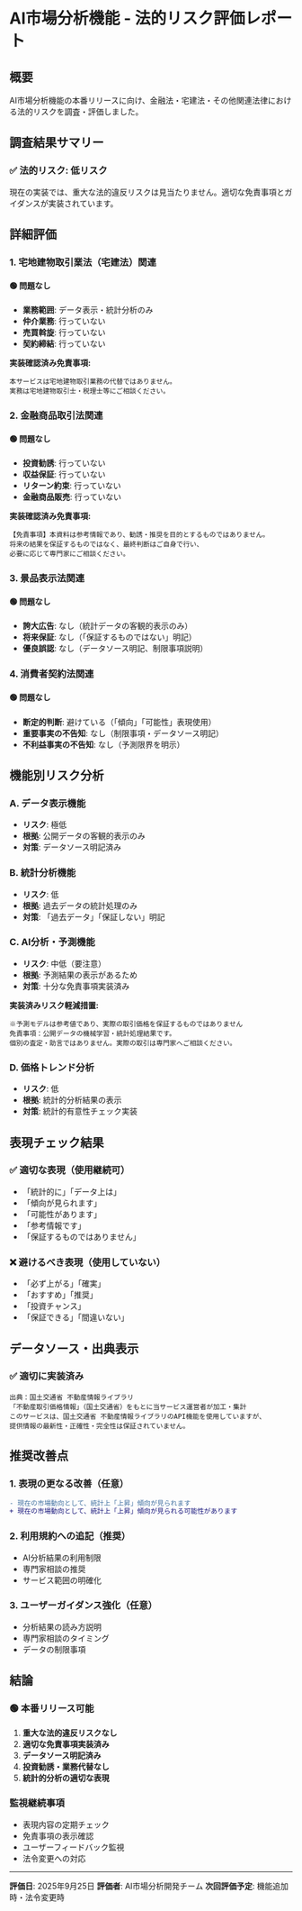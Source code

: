 # AI市場分析機能 - 法的リスク評価レポート

## 概要
AI市場分析機能の本番リリースに向け、金融法・宅建法・その他関連法律における法的リスクを調査・評価しました。

## 調査結果サマリー

### ✅ 法的リスク: **低リスク**
現在の実装では、重大な法的違反リスクは見当たりません。適切な免責事項とガイダンスが実装されています。

## 詳細評価

### 1. 宅地建物取引業法（宅建法）関連

#### 🟢 問題なし
- **業務範囲**: データ表示・統計分析のみ
- **仲介業務**: 行っていない
- **売買斡旋**: 行っていない
- **契約締結**: 行っていない

**実装確認済み免責事項:**
```
本サービスは宅地建物取引業務の代替ではありません。
実務は宅地建物取引士・税理士等にご相談ください。
```

### 2. 金融商品取引法関連

#### 🟢 問題なし
- **投資勧誘**: 行っていない
- **収益保証**: 行っていない
- **リターン約束**: 行っていない
- **金融商品販売**: 行っていない

**実装確認済み免責事項:**
```
【免責事項】本資料は参考情報であり、勧誘・推奨を目的とするものではありません。
将来の結果を保証するものではなく、最終判断はご自身で行い、
必要に応じて専門家にご相談ください。
```

### 3. 景品表示法関連

#### 🟢 問題なし
- **誇大広告**: なし（統計データの客観的表示のみ）
- **将来保証**: なし（「保証するものではない」明記）
- **優良誤認**: なし（データソース明記、制限事項説明）

### 4. 消費者契約法関連

#### 🟢 問題なし
- **断定的判断**: 避けている（「傾向」「可能性」表現使用）
- **重要事実の不告知**: なし（制限事項・データソース明記）
- **不利益事実の不告知**: なし（予測限界を明示）

## 機能別リスク分析

### A. データ表示機能
- **リスク**: 極低
- **根拠**: 公開データの客観的表示のみ
- **対策**: データソース明記済み

### B. 統計分析機能
- **リスク**: 低
- **根拠**: 過去データの統計処理のみ
- **対策**: 「過去データ」「保証しない」明記

### C. AI分析・予測機能
- **リスク**: 中低（要注意）
- **根拠**: 予測結果の表示があるため
- **対策**: 十分な免責事項実装済み

**実装済みリスク軽減措置:**
```
※予測モデルは参考値であり、実際の取引価格を保証するものではありません
免責事項：公開データの機械学習・統計処理結果です。
個別の査定・助言ではありません。実際の取引は専門家へご相談ください。
```

### D. 価格トレンド分析
- **リスク**: 低
- **根拠**: 統計的分析結果の表示
- **対策**: 統計的有意性チェック実装

## 表現チェック結果

### ✅ 適切な表現（使用継続可）
- 「統計的に」「データ上は」
- 「傾向が見られます」
- 「可能性があります」
- 「参考情報です」
- 「保証するものではありません」

### ❌ 避けるべき表現（使用していない）
- 「必ず上がる」「確実」
- 「おすすめ」「推奨」
- 「投資チャンス」
- 「保証できる」「間違いない」

## データソース・出典表示

### ✅ 適切に実装済み
```
出典：国土交通省 不動産情報ライブラリ
「不動産取引価格情報」（国土交通省）をもとに当サービス運営者が加工・集計
このサービスは、国土交通省 不動産情報ライブラリのAPI機能を使用していますが、
提供情報の最新性・正確性・完全性は保証されていません。
```

## 推奨改善点

### 1. 表現の更なる改善（任意）
```diff
- 現在の市場動向として、統計上「上昇」傾向が見られます
+ 現在の市場動向として、統計上「上昇」傾向が見られる可能性があります
```

### 2. 利用規約への追記（推奨）
- AI分析結果の利用制限
- 専門家相談の推奨
- サービス範囲の明確化

### 3. ユーザーガイダンス強化（任意）
- 分析結果の読み方説明
- 専門家相談のタイミング
- データの制限事項

## 結論

### 🟢 本番リリース可能
1. **重大な法的違反リスクなし**
2. **適切な免責事項実装済み**
3. **データソース明記済み**
4. **投資勧誘・業務代替なし**
5. **統計的分析の適切な表現**

### 監視継続事項
- 表現内容の定期チェック
- 免責事項の表示確認
- ユーザーフィードバック監視
- 法令変更への対応

---

**評価日**: 2025年9月25日
**評価者**: AI市場分析開発チーム
**次回評価予定**: 機能追加時・法令変更時